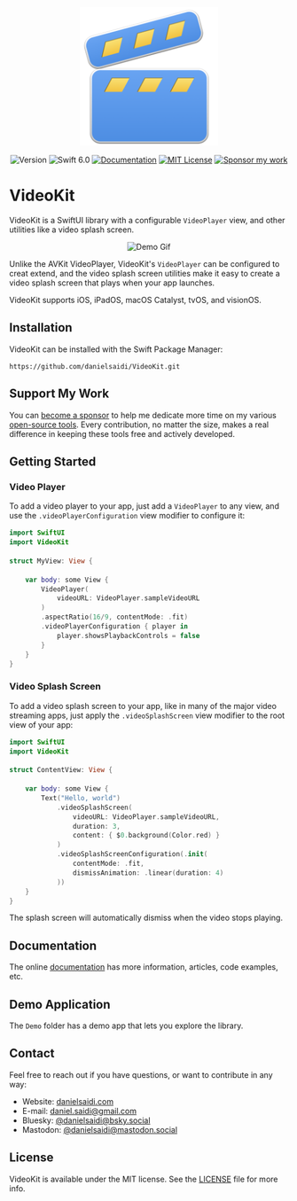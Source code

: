 <p align="center">
    <img src="Resources/Icon.png" alt="Project Icon" width="250" />
</p>

<p align="center">
    <img src="https://img.shields.io/github/v/release/danielsaidi/VideoKit?color=%2300550&sort=semver" alt="Version" />
    <img src="https://img.shields.io/badge/swift-6.0-orange.svg" alt="Swift 6.0" />
    <a href="https://danielsaidi.github.io/VideoKit"><img src="https://img.shields.io/badge/documentation-web-blue.svg" alt="Documentation" /></a>
    <a href="https://github.com/danielsaidi/VideoKit/blob/master/LICENSE"><img src="https://img.shields.io/github/license/danielsaidi/VideoKit" alt="MIT License" /></a>
    <a href="https://github.com/sponsors/danielsaidi"><img src="https://img.shields.io/badge/sponsor-GitHub-red.svg" alt="Sponsor my work" /></a>
</p>


# VideoKit

VideoKit is a SwiftUI library with a configurable ``VideoPlayer`` view, and other utilities like a video splash screen.

<p align="center">
    <img src="https://github.com/danielsaidi/VideoKit/releases/download/0.1.0/VideoKit-Demo.gif" alt="Demo Gif" width="300" />
</p>

Unlike the AVKit VideoPlayer, VideoKit's ``VideoPlayer`` can be configured to creat extend, and the video splash screen utilities make it easy to create a video splash screen that plays when your app launches.

VideoKit supports iOS, iPadOS, macOS Catalyst, tvOS, and visionOS.



## Installation

VideoKit can be installed with the Swift Package Manager:

```
https://github.com/danielsaidi/VideoKit.git
```



## Support My Work

You can [become a sponsor][Sponsors] to help me dedicate more time on my various [open-source tools][OpenSource]. Every contribution, no matter the size, makes a real difference in keeping these tools free and actively developed.



## Getting Started

### Video Player

To add a video player to your app, just add a `VideoPlayer` to any view, and use the `.videoPlayerConfiguration` view modifier to configure it:

```swift
import SwiftUI
import VideoKit

struct MyView: View {

    var body: some View {
        VideoPlayer(
            videoURL: VideoPlayer.sampleVideoURL
        )
        .aspectRatio(16/9, contentMode: .fit)
        .videoPlayerConfiguration { player in
            player.showsPlaybackControls = false
        }
    }
}
```

### Video Splash Screen

To add a video splash screen to your app, like in many of the major video streaming apps, just apply the `.videoSplashScreen` view modifier to the root view of your app:

```swift
import SwiftUI
import VideoKit

struct ContentView: View {

    var body: some View {
        Text("Hello, world")
            .videoSplashScreen(
                videoURL: VideoPlayer.sampleVideoURL,
                duration: 3,
                content: { $0.background(Color.red) }
            )
            .videoSplashScreenConfiguration(.init(
                contentMode: .fit,
                dismissAnimation: .linear(duration: 4)
            ))
    }
}
```

The splash screen will automatically dismiss when the video stops playing.



## Documentation

The online [documentation][Documentation] has more information, articles, code examples, etc.



## Demo Application

The `Demo` folder has a demo app that lets you explore the library.



## Contact

Feel free to reach out if you have questions, or want to contribute in any way:

* Website: [danielsaidi.com][Website]
* E-mail: [daniel.saidi@gmail.com][Email]
* Bluesky: [@danielsaidi@bsky.social][Bluesky]
* Mastodon: [@danielsaidi@mastodon.social][Mastodon]



## License

VideoKit is available under the MIT license. See the [LICENSE][License] file for more info.



[Email]: mailto:daniel.saidi@gmail.com
[Website]: https://danielsaidi.com
[GitHub]: https://github.com/danielsaidi
[OpenSource]: https://danielsaidi.com/opensource
[Sponsors]: https://github.com/sponsors/danielsaidi

[Bluesky]: https://bsky.app/profile/danielsaidi.bsky.social
[Mastodon]: https://mastodon.social/@danielsaidi
[Twitter]: https://twitter.com/danielsaidi

[Documentation]: https://danielsaidi.github.io/VideoKit
[Getting-Started]: https://danielsaidi.github.io/VideoKit/documentation/videokit/getting-started
[License]: https://github.com/danielsaidi/VideoKit/blob/master/LICENSE
